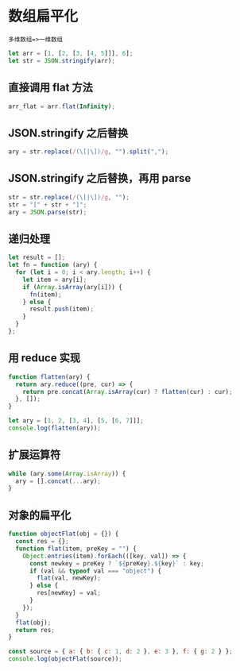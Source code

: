 # 数组扁平化

`多维数组=>一维数组`

```js
let arr = [1, [2, [3, [4, 5]]], 6];
let str = JSON.stringify(arr);
```

## 直接调用 flat 方法

```js
arr_flat = arr.flat(Infinity);
```

## JSON.stringify 之后替换

```js
ary = str.replace(/(\[|\])/g, "").split(",");
```

## JSON.stringify 之后替换，再用 parse

```js
str = str.replace(/(\[|\])/g, "");
str = "[" + str + "]";
ary = JSON.parse(str);
```

## 递归处理

```js
let result = [];
let fn = function (ary) {
  for (let i = 0; i < ary.length; i++) {
    let item = ary[i];
    if (Array.isArray(ary[i])) {
      fn(item);
    } else {
      result.push(item);
    }
  }
};
```

## 用 reduce 实现

```js
function flatten(ary) {
  return ary.reduce((pre, cur) => {
    return pre.concat(Array.isArray(cur) ? flatten(cur) : cur);
  }, []);
}

let ary = [1, 2, [3, 4], [5, [6, 7]]];
console.log(flatten(ary));
```

## 扩展运算符

```js
while (ary.some(Array.isArray)) {
  ary = [].concat(...ary);
}
```

## 对象的扁平化

```js
function objectFlat(obj = {}) {
  const res = {};
  function flat(item, preKey = "") {
    Object.entries(item).forEach(([key, val]) => {
      const newkey = preKey ? `${preKey}.${key}` : key;
      if (val && typeof val === "object") {
        flat(val, newKey);
      } else {
        res[newKey] = val;
      }
    });
  }
  flat(obj);
  return res;
}

const source = { a: { b: { c: 1, d: 2 }, e: 3 }, f: { g: 2 } };
console.log(objectFlat(source));
```
